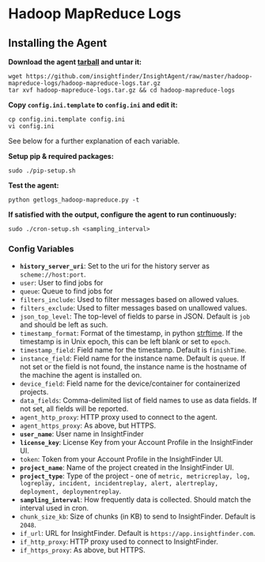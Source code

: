 # Hadoop MapReduce Logs
## Installing the Agent
**Download the agent [tarball](https://github.com/insightfinder/InsightAgent/raw/master/hadoop-mapreduce-logs/hadoop-mapreduce-logs.tar.gz) and untar it:**
```
wget https://github.com/insightfinder/InsightAgent/raw/master/hadoop-mapreduce-logs/hadoop-mapreduce-logs.tar.gz
tar xvf hadoop-mapreduce-logs.tar.gz && cd hadoop-mapreduce-logs
```

**Copy `config.ini.template` to `config.ini` and edit it:**
```
cp config.ini.template config.ini
vi config.ini
```
See below for a further explanation of each variable.

**Setup pip & required packages:**
```
sudo ./pip-setup.sh
```

**Test the agent:**
```
python getlogs_hadoop-mapreduce.py -t
```

**If satisfied with the output, configure the agent to run continuously:**
```
sudo ./cron-setup.sh <sampling_interval>
```

### Config Variables
* **`history_server_uri`**: Set to the uri for the history server as `scheme://host:port`.
* `user`: User to find jobs for
* `queue`: Queue to find jobs for
* `filters_include`: Used to filter messages based on allowed values.
* `filters_exclude`: Used to filter messages based on unallowed values.
* `json_top_level`: The top-level of fields to parse in JSON. Default is `job` and should be left as such.
* `timestamp_format`: Format of the timestamp, in python [strftime](http://strftime.org/). If the timestamp is in Unix epoch, this can be left blank or set to `epoch`.
* `timestamp_field`: Field name for the timestamp. Default is `finishTime`.
* `instance_field`: Field name for the instance name. Default is `queue`. If not set or the field is not found, the instance name is the hostname of the machine the agent is installed on.
* `device_field`: Field name for the device/container for containerized projects.
* `data_fields`: Comma-delimited list of field names to use as data fields. If not set, all fields will be reported.
* `agent_http_proxy`: HTTP proxy used to connect to the agent.
* `agent_https_proxy`: As above, but HTTPS.
* **`user_name`**: User name in InsightFinder
* **`license_key`**: License Key from your Account Profile in the InsightFinder UI.
* `token`: Token from your Account Profile in the InsightFinder UI.
* **`project_name`**: Name of the project created in the InsightFinder UI.
* **`project_type`**: Type of the project - one of `metric, metricreplay, log, logreplay, incident, incidentreplay, alert, alertreplay, deployment, deploymentreplay`.
* **`sampling_interval`**: How frequently data is collected. Should match the interval used in cron.
* `chunk_size_kb`: Size of chunks (in KB) to send to InsightFinder. Default is `2048`.
* `if_url`: URL for InsightFinder. Default is `https://app.insightfinder.com`.
* `if_http_proxy`: HTTP proxy used to connect to InsightFinder.
* `if_https_proxy`: As above, but HTTPS.
